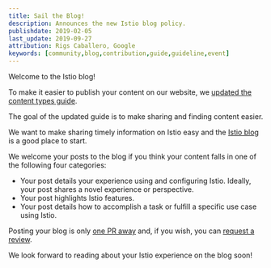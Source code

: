 ```yaml
---
title: Sail the Blog!
description: Announces the new Istio blog policy.
publishdate: 2019-02-05
last_update: 2019-09-27
attribution: Rigs Caballero, Google
keywords: [community,blog,contribution,guide,guideline,event]
---
```


Welcome to the Istio blog!

To make it easier to publish your content on our website, we
[updated the content types guide](/about/contribute/creating-and-editing-pages/#choosing-a-page-type).

The goal of the updated guide is to make sharing and finding content easier.

We want to make sharing timely information on Istio easy and the [Istio blog](/blog) is
a good place to start.

We welcome your posts to the blog if you think your content falls in one of the
following four categories:

-  Your post details your experience using and configuring Istio. Ideally, your
   post shares a novel experience or perspective.
-  Your post highlights Istio features.
-  Your post details how to accomplish a task or fulfill a specific use case
   using Istio.

Posting your blog is only [one PR away](/about/contribute/github/#how-to-contribute)
and, if you wish, you can [request a review](/about/contribute/github/#review).

We look forward to reading about your Istio experience on the blog soon!
